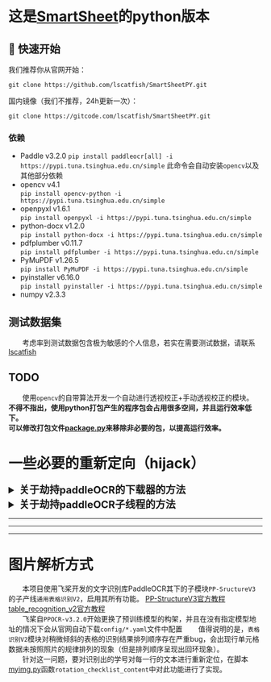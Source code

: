 # 这是[SmartSheet](https://github.com/lscatfish/SmartSheet)的python版本

## 🚀 快速开始

我们推荐你从官网开始：
```commandline
git clone https://github.com/lscatfish/SmartSheetPY.git
```
国内镜像（我们不推荐，24h更新一次）：
```commandline
git clone https://gitcode.com/lscatfish/SmartSheetPY.git
```







### 依赖

- Paddle v3.2.0
`pip install paddleocr[all] -i https://pypi.tuna.tsinghua.edu.cn/simple`
此命令会自动安装`opencv`以及其他部分依赖
- opencv v4.1  
`pip install opencv-python -i https://pypi.tuna.tsinghua.edu.cn/simple`
- openpyxl v1.6.1  
`pip install openpyxl -i https://pypi.tuna.tsinghua.edu.cn/simple`
- python-docx v1.2.0  
`pip install python-docx -i https://pypi.tuna.tsinghua.edu.cn/simple`
- pdfplumber v0.11.7  
`pip install pdfplumber -i https://pypi.tuna.tsinghua.edu.cn/simple`
- PyMuPDF v1.26.5  
`pip install PyMuPDF -i https://pypi.tuna.tsinghua.edu.cn/simple`
- pyinstaller v6.16.0  
`pip install pyinstaller -i https://pypi.tuna.tsinghua.edu.cn/simple`
- numpy v2.3.3

## 测试数据集
&nbsp;&nbsp;&nbsp;&nbsp;&nbsp;&nbsp;&nbsp;考虑率到测试数据包含极为敏感的个人信息，若实在需要测试数据，请联系[lscatfish](https://github.com/lscatfish)  

## TODO 
&nbsp;&nbsp;&nbsp;&nbsp;&nbsp;&nbsp;&nbsp;使用`opencv`的自带算法开发一个自动进行透视校正+手动透视校正的模块。  
**不得不指出，使用python打包产生的程序包会占用很多空间，并且运行效率低下。**   
**可以修改打包文件[package.py](./package.py)来移除非必要的包，以提高运行效率。**



# 一些必要的重新定向（hijack）

<details>
<summary style="font-size: 20px; font-weight: bold;">关于劫持paddleOCR的下载器的方法</summary>

- [x] 拉取运行目录（我们不推荐你在非`.exe`目录使用`./path/to/your/SmartSheetALL.exe`或是`./path/to/your/SmartSheetPY.exe`），这会让程序错误的识别目录。
- [x] 将模型地址重新定向到`MY_MIRROR_ROOT`（顺便创建文件夹）。
- [x] 修改全部的默认环境变量与默认目录。
- [x] 强制给所有`hoster`类打补丁，让它们的`save_dir = MY_MIRROR_ROOT`
- [x] 


```python
import os
import pathlib

# ========== 1. 你想把模型放在哪里 ==========
BASE_DIR = os.getcwd()
MY_MIRROR_ROOT = pathlib.Path(BASE_DIR) / "official_models"
MY_MIRROR_ROOT.mkdir(parents = True, exist_ok = True)

# ========== 2. 把环境变量、默认目录全部改掉 ==========
os.environ["PADDLE_PDX_CACHE_HOME"] = str(BASE_DIR)

from paddlex.inference.utils.official_models import (
    _ModelManager,
    _BosModelHoster,
    _HuggingFaceModelHoster,
    _ModelScopeModelHoster,
    _AIStudioModelHoster,
)

_ModelManager._save_dir = MY_MIRROR_ROOT  # 新生成的 Manager 会用到

# ========== 3. 强制给所有 hoster 类打补丁，让它们的 save_dir=MY_MIRROR_ROOT ==========
for hoster_cls in (
        _BosModelHoster,
        _HuggingFaceModelHoster,
        _ModelScopeModelHoster,
        _AIStudioModelHoster,
):
    # 把 __init__ 里 self._save_dir = save_dir 改成 self._save_dir = MY_MIRROR_ROOT
    _orig_init = hoster_cls.__init__


    def _new_init(self, save_dir, *, __orig_init = _orig_init):
        __orig_init(self, MY_MIRROR_ROOT)  # 硬塞我们的目录


    hoster_cls.__init__ = _new_init


# ========== 4. 劫持 _ModelManager._get_model_local_path，仍复用官方 _get_model_local_path ==========
def _hijacked_get_model_local_path(self, model_name: str) -> pathlib.Path:
    target_dir = MY_MIRROR_ROOT / model_name
    # 本地命中
    if target_dir.exists() and (target_dir / "inference.yml").exists():
        return target_dir
    # 缺失 → 复用官方“挑最优 hoster + 下载”逻辑

    """这里应该加上一个选择位置"""
    """添加一个注册函数，将hijack的路径定向到镜像目录中"""

    return self._download_from_hoster(self._hosters, model_name)


_ModelManager._get_model_local_path = _hijacked_get_model_local_path
a: int = 0
```

</details>


<details>
<summary style="font-size: 20px; font-weight: bold;">关于劫持paddleOCR子线程的方法</summary>

这是因为在打包生成的程序运行时，加载模型ppocr的时候会出现闪窗
这里我已经修复了，直接执行打包命令 `python ./package.py --file ./SmartSheetPY.py`即可。  
如果你要运行多文件打包程序（包含`EmailDownloader.py`与`ToolSearchingMain.py`），请使用`build`目录下的`SmartSheetALL.spec`文件： 
`pyinstaller SmartSheetALL.spec`

以下是我的解决代码：  
在程序的头部插入如下代码，在打包的时候接管ppocr的子模块

`````python
import subprocess
import sys
import os

if sys.platform == 'win32' and getattr(sys, 'frozen', False):  # 只在打包后生效
    _old_popen = subprocess.Popen


    def _no_console_popen(*args, **kwargs):
        # 强制隐藏控制台窗口
        si = subprocess.STARTUPINFO()
        si.dwFlags = subprocess.STARTF_USESHOWWINDOW
        si.wShowWindow = subprocess.SW_HIDE
        kwargs['startupinfo'] = si
        kwargs.setdefault('creationflags', 0)
        kwargs['creationflags'] |= subprocess.CREATE_NO_WINDOW
        return _old_popen(*args, **kwargs)


    subprocess.Popen = _no_console_popen
`````

此方法最简单，但是在使用`pyinstaller`打包的时候会出错。  
这是`PyInstaller 5.13+`与`Python 3.11+`的已知兼容 bug：
`asyncio\windows_utils.py`里用`ctypes.WINFUNCTYPE`动态创建函数时，`PyInstaller`的importer把`code`对象误当成`str`，导致
`TypeError: function() argument 'code' must be code, not str`。

不兼容的bug如下在打包之后运行`.exe`会输出一下错误：

```textmate
[22:58:29] Exception in thread Thread-1 (__worker):
[22:58:29] Traceback (most recent call last):
[22:58:29]   File "threading.py", line 1043, in _bootstrap_inner
[22:58:29]   File "threading.py", line 994, in run
[22:58:29]   File "wxGUI\myframe.py", line 58, in __worker
[22:58:29]   File "<frozen importlib._bootstrap>", line 1360, in _find_and_load
[22:58:29]   File "<frozen importlib._bootstrap>", line 1331, in _find_and_load_unlocked
[22:58:29]   File "<frozen importlib._bootstrap>", line 935, in _load_unlocked
[22:58:29]   File "pyimod02_importers.py", line 457, in exec_module
[22:58:29]   File "wxGUI\hijack_paddlex.py", line 19, in <module>
[22:58:29]   File "<frozen importlib._bootstrap>", line 1360, in _find_and_load
[22:58:29]   File "<frozen importlib._bootstrap>", line 1331, in _find_and_load_unlocked
[22:58:29]   File "<frozen importlib._bootstrap>", line 935, in _load_unlocked
[22:58:29]   File "pyimod02_importers.py", line 457, in exec_module
[22:58:29]   File "paddlex\__init__.py", line 41, in <module>
[22:58:29]   File "paddlex\__init__.py", line 26, in _initialize
[22:58:29]   File "<frozen importlib._bootstrap>", line 1360, in _find_and_load
[22:58:29]   File "<frozen importlib._bootstrap>", line 1331, in _find_and_load_unlocked
[22:58:29]   File "<frozen importlib._bootstrap>", line 935, in _load_unlocked
[22:58:29]   File "pyimod02_importers.py", line 457, in exec_module
[22:58:29]   File "paddlex\repo_manager\__init__.py", line 16, in <module>
[22:58:29]   File "<frozen importlib._bootstrap>", line 1360, in _find_and_load
[22:58:29]   File "<frozen importlib._bootstrap>", line 1331, in _find_and_load_unlocked
[22:58:29]   File "<frozen importlib._bootstrap>", line 935, in _load_unlocked
[22:58:29]   File "pyimod02_importers.py", line 457, in exec_module
[22:58:29]   File "paddlex\repo_manager\core.py", line 20, in <module>
[22:58:29]   File "<frozen importlib._bootstrap>", line 1360, in _find_and_load
[22:58:29]   File "<frozen importlib._bootstrap>", line 1331, in _find_and_load_unlocked
[22:58:29]   File "<frozen importlib._bootstrap>", line 935, in _load_unlocked
[22:58:29]   File "pyimod02_importers.py", line 457, in exec_module
[22:58:29]   File "paddlex\repo_manager\repo.py", line 25, in <module>
[22:58:29]   File "<frozen importlib._bootstrap>", line 1360, in _find_and_load
[22:58:29]   File "<frozen importlib._bootstrap>", line 1331, in _find_and_load_unlocked
[22:58:29]   File "<frozen importlib._bootstrap>", line 935, in _load_unlocked
[22:58:29]   File "pyimod02_importers.py", line 457, in exec_module
[22:58:29]   File "paddlex\utils\file_interface.py", line 22, in <module>
[22:58:29]   File "<frozen importlib._bootstrap>", line 1360, in _find_and_load
[22:58:29]   File "<frozen importlib._bootstrap>", line 1331, in _find_and_load_unlocked
[22:58:29]   File "<frozen importlib._bootstrap>", line 935, in _load_unlocked
[22:58:29]   File "pyimod02_importers.py", line 457, in exec_module
[22:58:29]   File "filelock\__init__.py", line 20, in <module>
[22:58:29]   File "<frozen importlib._bootstrap>", line 1360, in _find_and_load
[22:58:29]   File "<frozen importlib._bootstrap>", line 1331, in _find_and_load_unlocked
[22:58:29]   File "<frozen importlib._bootstrap>", line 935, in _load_unlocked
[22:58:29]   File "pyimod02_importers.py", line 457, in exec_module
[22:58:29]   File "filelock\asyncio.py", line 5, in <module>
[22:58:29]   File "<frozen importlib._bootstrap>", line 1360, in _find_and_load
[22:58:29]   File "<frozen importlib._bootstrap>", line 1331, in _find_and_load_unlocked
[22:58:29]   File "<frozen importlib._bootstrap>", line 935, in _load_unlocked
[22:58:29]   File "pyimod02_importers.py", line 457, in exec_module
[22:58:29]   File "asyncio\__init__.py", line 43, in <module>
[22:58:29]   File "<frozen importlib._bootstrap>", line 1360, in _find_and_load
[22:58:29]   File "<frozen importlib._bootstrap>", line 1331, in _find_and_load_unlocked
[22:58:29]   File "<frozen importlib._bootstrap>", line 935, in _load_unlocked
[22:58:29]   File "pyimod02_importers.py", line 457, in exec_module
[22:58:29]   File "asyncio\windows_events.py", line 26, in <module>
[22:58:29]   File "<frozen importlib._bootstrap>", line 1360, in _find_and_load
[22:58:29]   File "<frozen importlib._bootstrap>", line 1331, in _find_and_load_unlocked
[22:58:29]   File "<frozen importlib._bootstrap>", line 935, in _load_unlocked
[22:58:29]   File "pyimod02_importers.py", line 457, in exec_module
[22:58:29]   File "asyncio\windows_utils.py", line 125, in <module>
[22:58:29] TypeError: function() argument 'code' must be code, not str
```

### 修复这个bug：

`TypeError: function() argument 'code' must be code, not str`本质是`asyncio.windows_utils`在`冻结（frozen）`环境下动态生成
`ctypes`回调，
而`PyInstaller`的`importer`把`code`对象误当`str`。
官方已合并补丁，只需 **把有问题的模块打成“隐藏导入 + 二进制收集”** 即可绕过。

#### 我的修复方案：

首先运行`python -m compileall -b "%PYTHONHOME%\Lib\asyncio\windows_utils.py"`会在同级目录得到`windows_utils.pyc`

在你的`.spec`文件里的`datas`中加入`(sys.base_prefix + "\\Lib\\asyncio\\windows_utils.pyc", 'runtime/asyncio'),`
```pycon
# -*- mode: python ; coding: utf-8 -*-
a = Analysis(
    ...
    datas=[
        (sys.base_prefix + "\\Lib\\asyncio\\windows_utils.pyc", 'runtime/asyncio'),
    ],
    ...
)
```
在`SmartSheetPY.py`的头部加上以下代码，只在`pyinstall`的时候运行：
```python
# main.py  最顶部（任何 import asyncio 之前）
import sys, os, importlib.util

# 仅 PyInstaller 打包后才执行外置加载
if getattr(sys, 'frozen', False) and sys.platform == 'win32':
    pyc_path = os.path.join(sys._MEIPASS, 'runtime', 'asyncio', 'windows_utils.pyc')
    spec = importlib.util.spec_from_file_location("asyncio.windows_utils", pyc_path)
    mod = importlib.util.module_from_spec(spec)
    spec.loader.exec_module(mod)
    sys.modules['asyncio.windows_utils'] = mod   # 阻断 PyInstaller 再解析
```
最后执行`pyinstall -w SmartSheetPY.spec`

当然，我已经完成了打包文件：
[SmartSheetPY.py](./SmartSheetPY.py)头部添加
```python
import sys, os, importlib.util, subprocess

# 仅 PyInstaller 打包后才执行外置加载
if getattr(sys, 'frozen', False) and sys.platform == 'win32':
    pyc_path = os.path.join(sys._MEIPASS, 'runtime', 'asyncio', 'windows_utils.pyc')
    spec = importlib.util.spec_from_file_location("asyncio.windows_utils", pyc_path)
    mod = importlib.util.module_from_spec(spec)
    spec.loader.exec_module(mod)
    sys.modules['asyncio.windows_utils'] = mod  # 阻断 PyInstaller 再解析

    _old_popen = subprocess.Popen


    def _no_console_popen(*args, **kwargs):
        # 强制隐藏控制台窗口
        si = subprocess.STARTUPINFO()
        si.dwFlags = subprocess.STARTF_USESHOWWINDOW
        si.wShowWindow = subprocess.SW_HIDE
        kwargs['startupinfo'] = si
        kwargs.setdefault('creationflags', 0)
        kwargs['creationflags'] |= subprocess.CREATE_NO_WINDOW
        return _old_popen(*args, **kwargs)

    subprocess.Popen = _no_console_popen
```

[package.py](./package.py) 对ppocr相关文件打包之前添加编译`windows_utils.py`的文件。cmd中加入`"--add-data", sys.base_prefix + "\\Lib\\asyncio\\windows_utils.pyc;runtime/asyncio",`
```python
import sys,subprocess
def compile_windows_utils():
    """编译windows_utils.py文件为.pyc"""
    print('编译windows_utils.py文件...')
    try:
        target_file = sys.base_prefix + "\\Lib\\asyncio\\windows_utils.py"
        _cmd = [
            'python',  # 当前 Python 解释器路径（确保与打包环境一致）
            "-m",
            "compileall",
            "-b",  # 保留源文件，仅生成 .pyc 文件
            target_file
        ]
        # 4. 执行命令并捕获输出
        print(f"执行命令：{' '.join(_cmd)}")
        result = subprocess.run(
            _cmd,
            check = True,  # 若命令执行失败（返回非0状态码），抛出 CalledProcessError
            stdout = subprocess.PIPE,  # 捕获标准输出
            stderr = subprocess.PIPE,  # 捕获标准错误
            text = True  # 输出为字符串格式（而非 bytes）
        )
        # 5. 打印执行结果
        print("编译成功！输出信息：")
        print(result.stdout)
        return True
    except subprocess.CalledProcessError as e:
        print(f"命令执行失败！错误码：{e.returncode}")
        print(f"错误输出：{e.stderr}")
    except Exception as e:
        print(f"发生异常：{str(e)}")
    return False
```
</details>   
    



-----   

-----   

-----   

# 图片解析方式
&nbsp;&nbsp;&nbsp;&nbsp;&nbsp;&nbsp;&nbsp;本项目使用飞桨开发的文字识别库PaddleOCR其下的子模块`PP-SructureV3`的子产线`通用表格识别V2`，启用其所有功能。 [PP-StructureV3官方教程](http://www.paddleocr.ai/latest/version3.x/pipeline_usage/PP-StructureV3.html#1-pp-structurev3) &nbsp;&nbsp; [table_recognition_v2官方教程](http://www.paddleocr.ai/latest/version3.x/pipeline_usage/table_recognition_v2.html)   
&nbsp;&nbsp;&nbsp;&nbsp;&nbsp;&nbsp;
飞桨自`PPOCR-v3.2.0`开始更换了预训练模型的构架，并且在没有指定模型地址的情况下会从官网自动下载`config/*.yaml`文件中配置
&nbsp;&nbsp;&nbsp;&nbsp;&nbsp;&nbsp;&nbsp;值得说明的是，`表格识别V2`模块对稍微倾斜的表格的识别结果排列顺序存在严重bug，会出现行单元格数据未按照照片的规律排列的现象（但是排列顺序呈现出回环现象）。   
&nbsp;&nbsp;&nbsp;&nbsp;&nbsp;&nbsp;&nbsp;针对这一问题，要对识别出的学号对每一行的文本进行重新定位，在脚本[myimg.py](./SSPY/myimg.py)函数`rotation_checklist_content`中对此功能进行了实现。
